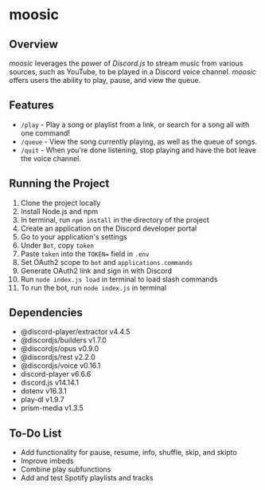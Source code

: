 # moosic
## Overview
*moosic* leverages the power of *Discord.js* to stream music from various sources, such as YouTube, to be played in a Discord voice channel. *moosic* offers users the ability to play, pause, and view the queue.

## Features
- `/play` - Play a song or playlist from a link, or search for a song all with one command!
- `/queue` - View the song currently playing, as well as the queue of songs.
- `/quit` - When you're done listening, stop playing and have the bot leave the voice channel.

## Running the Project
1. Clone the project locally
2. Install Node.js and npm
3. In terminal, run `npm install` in the directory of the project
4. Create an application on the Discord developer portal
5. Go to your application's settings
6. Under `Bot`, copy `token`
7. Paste `token` into the `TOKEN=` field in `.env`
8. Set OAuth2 scope to `bot` and `applications.commands`
9. Generate OAuth2 link and sign in with Discord
10. Run `node index.js load` in terminal to load slash commands
11. To run the bot, run `node index.js` in terminal

## Dependencies
- @discord-player/extractor v4.4.5
- @discordjs/builders v1.7.0
- @discordjs/opus v0.9.0
- @discordjs/rest v2.2.0
- @discordjs/voice v0.16.1
- discord-player v6.6.6
- discord.js v14.14.1
- dotenv v16.3.1
- play-dl v1.9.7
- prism-media v1.3.5

## To-Do List
- Add functionality for pause, resume, info, shuffle, skip, and skipto
- Improve imbeds
- Combine play subfunctions
- Add and test Spotify playlists and tracks
